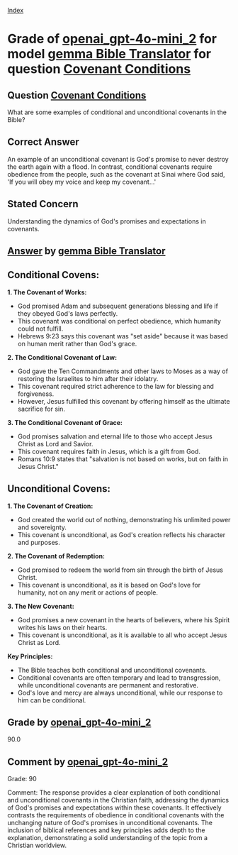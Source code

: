
[Index](../../../../index.md)
# Grade of [openai_gpt-4o-mini_2](../../../grading_models/openai_gpt-4o-mini_2.md) for model [gemma Bible Translator](../../../answering_models/gemma_Bible_Translator.md) for question [Covenant Conditions](../../../questions/Covenant_Conditions.md)

## Question [Covenant Conditions](../../../questions/Covenant_Conditions.md)
What are some examples of conditional and unconditional covenants in the Bible?

## Correct Answer
An example of an unconditional covenant is God's promise to never destroy the earth again with a flood. In contrast, conditional covenants require obedience from the people, such as the covenant at Sinai where God said, 'If you will obey my voice and keep my covenant...'

## Stated Concern
Understanding the dynamics of God's promises and expectations in covenants.

## [Answer](../Covenant_Conditions.md) by [gemma Bible Translator](../../../answering_models/gemma_Bible_Translator.md)
## Conditional Covens:

**1. The Covenant of Works:**

- God promised Adam and subsequent generations blessing and life if they obeyed God's laws perfectly.
- This covenant was conditional on perfect obedience, which humanity could not fulfill.
- Hebrews 9:23 says this covenant was "set aside" because it was based on human merit rather than God's grace.

**2. The Conditional Covenant of Law:**

- God gave the Ten Commandments and other laws to Moses as a way of restoring the Israelites to him after their idolatry.
- This covenant required strict adherence to the law for blessing and forgiveness.
- However, Jesus fulfilled this covenant by offering himself as the ultimate sacrifice for sin.

**3. The Conditional Covenant of Grace:**

- God promises salvation and eternal life to those who accept Jesus Christ as Lord and Savior.
- This covenant requires faith in Jesus, which is a gift from God.
- Romans 10:9 states that "salvation is not based on works, but on faith in Jesus Christ."


## Unconditional Covens:

**1. The Covenant of Creation:**

- God created the world out of nothing, demonstrating his unlimited power and sovereignty.
- This covenant is unconditional, as God's creation reflects his character and purposes.

**2. The Covenant of Redemption:**

- God promised to redeem the world from sin through the birth of Jesus Christ.
- This covenant is unconditional, as it is based on God's love for humanity, not on any merit or actions of people.

**3. The New Covenant:**

- God promises a new covenant in the hearts of believers, where his Spirit writes his laws on their hearts.
- This covenant is unconditional, as it is available to all who accept Jesus Christ as Lord.

**Key Principles:**

- The Bible teaches both conditional and unconditional covenants.
- Conditional covenants are often temporary and lead to transgression, while unconditional covenants are permanent and restorative.
- God's love and mercy are always unconditional, while our response to him can be conditional.

## Grade by [openai_gpt-4o-mini_2](../../../grading_models/openai_gpt-4o-mini_2.md)
90.0

## Comment by [openai_gpt-4o-mini_2](../../../grading_models/openai_gpt-4o-mini_2.md)
Grade: 90

Comment: The response provides a clear explanation of both conditional and unconditional covenants in the Christian faith, addressing the dynamics of God's promises and expectations within these covenants. It effectively contrasts the requirements of obedience in conditional covenants with the unchanging nature of God's promises in unconditional covenants. The inclusion of biblical references and key principles adds depth to the explanation, demonstrating a solid understanding of the topic from a Christian worldview.
